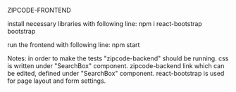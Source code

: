 ZIPCODE-FRONTEND 

install necessary libraries with following line:
    npm i react-bootstrap bootstrap

run the frontend with following line:
    npm start

Notes:
    in order to make the tests "zipcode-backend" should be running.
    css is written under "SearchBox" component.
    zipcode-backend link which can be edited, defined under "SearchBox" component.
    react-bootstrap is used for page layout and form settings.
